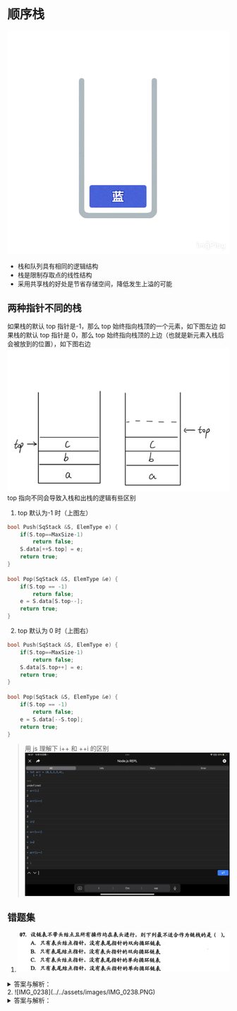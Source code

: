 # 顺序栈
![IMG_0234](../../assets/images/IMG_0234.GIF)

- 栈和队列具有相同的逻辑结构
- 栈是限制存取点的线性结构
- 采用共享栈的好处是节省存储空间，降低发生上溢的可能
## 两种指针不同的栈
如果栈的默认 top 指针是-1，那么 top 始终指向栈顶的一个元素，如下图左边
如果栈的默认 top 指针是 0，那么 top 始终指向栈顶的上边（也就是新元素入栈后会被放到的位置），如下图右边
![IMG_0235](../../assets/images/IMG_0235.PNG)
top 指向不同会导致入栈和出栈的逻辑有些区别

1. top 默认为-1 时（上图左）
```c++
bool Push(SqStack &S, ElemType e) {
    if(S.top==MaxSize-1)
        return false;
    S.data[++S.top] = e;
    return true;
}

bool Pop(SqStack &S, ElemType &e) {
    if(S.top == -1)
        return false;
    e = S.data[S.top--];
    return true;
}
```
2. top 默认为 0 时（上图右）
```c++
bool Push(SqStack &S, ElemType e) {
    if(S.top==MaxSize-1)
        return false;
    S.data[S.top++] = e;
    return true;
}

bool Pop(SqStack &S, ElemType &e) {
    if(S.top == -1)
        return false;
    e = S.data[--S.top];
    return true;
}
```
> 用 js 理解下 i++ 和 ++i 的区别
> ![IMG_0236](../../assets/images/IMG_0236.PNG)
## 错题集
1. ![IMG_0237](../../assets/images/IMG_0237.PNG)
<details>
  <summary>答案与解析：</summary>
  <br />
  答案： C
  <br />
  解析：<br />
双向循环链表方便找到头结点<br />
有尾指针的单项循环链表也方便找到头结点<br />
只有表头结点没有表尾结点的单项循环链表只方便找第二个结点，要改头结点得先循环一圈
</details>
2. ![IMG_0238](../../assets/images/IMG_0238.PNG)
<details>
  <summary>答案与解析：</summary>
  <br />
  答案： B
  <br />
  解析：<br />
（1/(n+1))C<sup>n</sup><sub>2n</sub> = (1/(3+1))*((6*5*4)/(1*2*3)) = 5<br />
这一行换成分数写到纸上就看明白了
</details>

